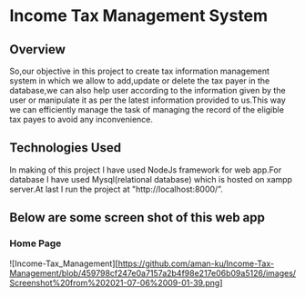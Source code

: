 # Income Tax Management System

## Overview

So,our objective in this project to create tax information management system in which we allow to add,update or delete the tax payer in the database,we can also help user according to the information given by the user or manipulate it as per the latest information provided to us.This way we can efficiently manage the task of managing the record of the eligible tax payes to avoid any inconvenience.

## Technologies Used
In making of this project I have used NodeJs framework for web app.For database I have used Mysql(relational database) which is hosted on xampp server.At last I run the project at "http://localhost:8000/”.

## Below are some screen shot of this web app
### Home Page
![Income-Tax_Management][https://github.com/aman-ku/Income-Tax-Management/blob/459798cf247e0a7157a2b4f98e217e06b09a5126/images/Screenshot%20from%202021-07-06%2009-01-39.png]




	 
